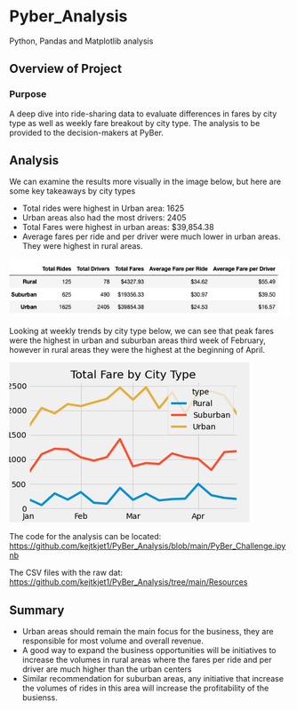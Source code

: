 # Pyber_Analysis
Python, Pandas and Matplotlib analysis

## Overview of Project

### Purpose

A deep dive into ride-sharing data to evaluate differences in fares by city type as well as weekly fare breakout by city type. The analysis to be provided to the decision-makers at PyBer.

## Analysis

We can examine the results more visually in the image below, but here are some key takeaways by city types
- Total rides were highest in Urban area: 1625
- Urban areas also had the most drivers: 2405
- Total Fares were highest in urban areas: $39,854.38
- Average fares per ride and per driver were much lower in urban areas. They were highest in rural areas. 


![Dataframe.png](https://github.com/kejtkjet1/PyBer_Analysis/blob/main/analysis/Dataframe.png)

Looking at weekly trends by city type below, we can see that peak fares were the highest in urban and suburban areas third week of February, however in rural areas they were the highest at the beginning of April. 

![PyBer_fare_summary.png](https://github.com/kejtkjet1/PyBer_Analysis/blob/main/analysis/PyBer_fare_summary.png)


The code for the analysis can be located: https://github.com/kejtkjet1/PyBer_Analysis/blob/main/PyBer_Challenge.ipynb

The CSV files with the raw dat: https://github.com/kejtkjet1/PyBer_Analysis/tree/main/Resources

## Summary

- Urban areas should remain the main focus for the business, they are responsible for most volume and overall revenue. 
- A good way to expand the business opportunities will be initiatives to increase the volumes in rural areas where the fares per ride and per driver are much higher than the urban centers
- Similar recommendation for suburban areas, any initiative that increase the volumes of rides in this area will increase the profitability of the busienss. 
